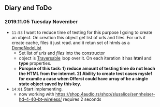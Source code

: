 
## Diary and ToDo

### 2019.11.05 Tuesday November

- `11:53` I want to reduce time of testing for this purpose I going to create an object. On creation this object get list of urls and files. For urls it create cache, files it just read. and it retun set of htmls as a [DomeNodeList](https://www.php.net/manual/en/class.domnodelist.php)
    - Set list of *urls* and *files* into the constructor
    - object is [Traversable](https://www.php.net/manual/en/class.traversable.php) loop over it. On each iteration it has **html** and **type** properties.
    - **Puropse of this task: 1) reduce amount of testing time do not leach the HTML from the internet. 2) Ability to create test cases myslef for examile a case when Offerst could have array of be a single state object saved by this key.**
- `14:01` Start implementing.
    - now working with https://shop.4audio.rs/shop/slusalice/sennheiser-hd-4-40-bt-wireless/ requires 2 seconds